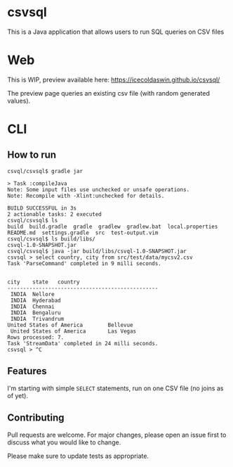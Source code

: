 # csvsql

This is a Java application that allows users to run SQL queries on CSV files

# Web
This is WIP, preview available here: https://icecoldaswin.github.io/csvsql/ 

The preview page queries an existing csv file (with random generated values). 

# CLI
## How to run
```
csvql/csvsql$ gradle jar

> Task :compileJava
Note: Some input files use unchecked or unsafe operations.
Note: Recompile with -Xlint:unchecked for details.

BUILD SUCCESSFUL in 3s
2 actionable tasks: 2 executed
csvql/csvsql$ ls
build  build.gradle  gradle  gradlew  gradlew.bat  local.properties  README.md  settings.gradle  src  test-output.vim
csvql/csvsql$ ls build/libs/
csvql-1.0-SNAPSHOT.jar
csvql/csvsql$ java -jar build/libs/csvql-1.0-SNAPSHOT.jar
csvsql > select country, city from src/test/data/mycsv2.csv
Task 'ParseCommand' completed in 9 milli seconds.


city    state   country
------------------------------------------------
 INDIA  Nellore
 INDIA  Hyderabad
 INDIA  Chennai
 INDIA  Bengaluru
 INDIA  Trivandrum
United States of America        Bellevue
 United States of America       Las Vegas
Rows processed: 7.
Task 'StreamData' completed in 24 milli seconds.
csvsql > ^C
```

## Features

I'm starting with simple `SELECT` statements, run on one CSV file (no joins as of yet).  

## Contributing
Pull requests are welcome. For major changes, please open an issue first to discuss what you would like to change.

Please make sure to update tests as appropriate.

